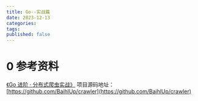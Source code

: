 ```yaml
---
title: Go--实战篇
date: 2023-12-13
categories: 
tags: 
published: false
---
```


# 0 参考资料

[《Go 进阶 · 分布式爬虫实战》](https://time.geekbang.org/column/intro/100124001?utm_campaign=geektime_search&utm_content=geektime_search&utm_medium=geektime_search&utm_source=geektime_search&utm_term=geektime_search)
项目源码地址：[https://github.com/BaihlUp/crawler](https://github.com/BaihlUp/crawler)